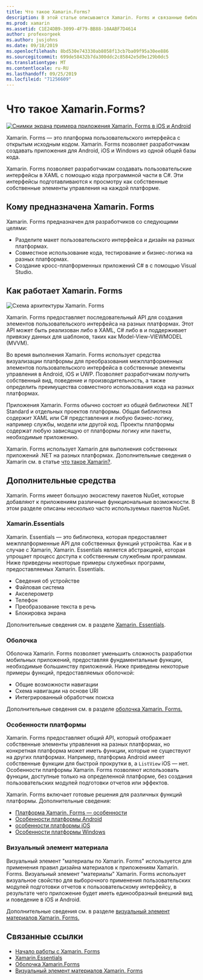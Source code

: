 ```yaml
---
title: Что такое Xamarin.Forms?
description: В этой статье описываются Xamarin. Forms и связанные библиотеки.
ms.prod: xamarin
ms.assetid: C1E24DB9-3099-4F79-BB88-10AABF7D4614
author: profexorgeek
ms.author: jusjohns
ms.date: 09/18/2019
ms.openlocfilehash: 8bd530e743330ab8058f13cb7ba09f95a30ee886
ms.sourcegitcommit: 699de58432b7da300ddc2c85842e5d9e129b0dc5
ms.translationtype: MT
ms.contentlocale: ru-RU
ms.lasthandoff: 09/25/2019
ms.locfileid: "71256609"
---
```

# <a name="what-is-xamarinforms"></a>Что такое Xamarin.Forms?

[![Снимки экрана примера приложения Xamarin. Forms в iOS и Android](what-is-xamarin-forms-images/xamarin-forms-app-cropped.png)](what-is-xamarin-forms-images/xamarin-forms-app.png#lightbox)

Xamarin. Forms — это платформа пользовательского интерфейса с открытым исходным кодом. Xamarin. Forms позволяет разработчикам создавать приложения для Android, iOS и Windows из одной общей базы кода.

Xamarin. Forms позволяет разработчикам создавать пользовательские интерфейсы в XAML с помощью кода программной части в C#. Эти интерфейсы подготавливаются к просмотру как собственные собственные элементы управления на каждой платформе.

## <a name="who-xamarinforms-is-for"></a>Кому предназначена Xamarin. Forms

Xamarin. Forms предназначен для разработчиков со следующими целями:

- Разделите макет пользовательского интерфейса и дизайн на разных платформах.
- Совместное использование кода, тестирование и бизнес-логика на разных платформах.
- Создание кросс-платформенных приложений C# в с помощью Visual Studio.

## <a name="how-xamarinforms-works"></a>Как работает Xamarin. Forms

![Схема архитектуры Xamarin. Forms](what-is-xamarin-forms-images/xamarin-forms-architecture.png)

Xamarin. Forms предоставляет последовательный API для создания элементов пользовательского интерфейса на разных платформах. Этот API может быть реализован либо в XAML, C# либо в и поддерживает привязку данных для шаблонов, таких как Model-View-VIEWMODEL (MVVM).

Во время выполнения Xamarin. Forms использует средства визуализации платформы для преобразования межплатформенных элементов пользовательского интерфейса в собственные элементы управления в Android, iOS и UWP. Позволяет разработчикам получить собственный вид, поведение и производительность, а также определить преимущества совместного использования кода на разных платформах.

Приложения Xamarin. Forms обычно состоят из общей библиотеки .NET Standard и отдельных проектов платформы. Общая библиотека содержит XAML или C# представления и любую бизнес-логику, например службы, модели или другой код. Проекты платформы содержат любую зависящую от платформы логику или пакеты, необходимые приложению.

Xamarin. Forms использует Xamarin для выполнения собственных приложений .NET на разных платформах. Дополнительные сведения о Xamarin см. в статье [что такое Xamarin?](~/get-started/what-is-xamarin.md).

## <a name="additional-tools"></a>Дополнительные средства

Xamarin. Forms имеет большую экосистему пакетов NuGet, которые добавляют к приложениям различные функциональные возможности. В этом разделе описаны несколько часто используемых пакетов NuGet.

### <a name="xamarinessentials"></a>Xamarin.Essentials

Xamarin. Essentials — это библиотека, которая предоставляет межплатформенные API для собственных функций устройства. Как и в случае с Xamarin, Xamarin. Essentials является абстракцией, которая упрощает процесс доступа к собственным служебным программам. Ниже приведены некоторые примеры служебных программ, предоставляемых Xamarin. Essentials.

- Сведения об устройстве
- Файловая система
- Акселерометр
- Телефон
- Преобразование текста в речь
- Блокировка экрана

Дополнительные сведения см. в разделе [Xamarin. Essentials](~/essentials/index.md).

### <a name="shell"></a>Оболочка

Оболочка Xamarin. Forms позволяет уменьшить сложность разработки мобильных приложений, предоставляя фундаментальные функции, необходимые большинству приложений. Ниже приведены некоторые примеры функций, предоставляемых оболочкой:

- Общие возможности навигации
- Схема навигации на основе URI
- Интегрированный обработчик поиска

Дополнительные сведения см. в разделе [оболочка Xamarin. Forms.](~/xamarin-forms/app-fundamentals/shell/index.md)

### <a name="platform-specifics"></a>Особенности платформы

Xamarin. Forms предоставляет общий API, который отображает собственные элементы управления на разных платформах, но конкретная платформа может иметь функции, которые не существуют на других платформах. Например, платформа Android имеет собственные функции для быстрой прокрутки в, а `ListView` iOS — нет. Особенности платформы Xamarin. Forms позволяют использовать функции, доступные только на определенной платформе, без создания пользовательских модулей подготовки отчетов или эффектов.

Xamarin. Forms включает готовые решения для различных функций платформы. Дополнительные сведения:

- [Платформа Xamarin. Forms — особенности](~/xamarin-forms/platform/platform-specifics/index.md)
- [Особенности платформы Android](~/xamarin-forms/platform/android/index.md)
- [особенности платформы iOS](~/xamarin-forms/platform/ios/index.md)
- [Особенности платформы Windows](~/xamarin-forms/platform/windows/index.md)

### <a name="material-visual"></a>Визуальный элемент материала

Визуальный элемент "материалы по Xamarin. Forms" используется для применения правил дизайна материалов к приложениям Xamarin. Forms. Визуальный элемент "материалы" Xamarin. Forms использует визуальное свойство для выборочного применения пользовательских модулей подготовки отчетов к пользовательскому интерфейсу, в результате чего приложение будет иметь единообразный внешний вид и поведение в iOS и Android.

Дополнительные сведения см. в разделе [визуальный элемент материалов Xamarin. Forms.](~/xamarin-forms/user-interface/visual/material-visual.md)

## <a name="related-links"></a>Связанные ссылки

- [Начало работы с Xamarin. Forms](~/xamarin-forms/index.yml)
- [Xamarin.Essentials](~/essentials/index.md)
- [Оболочка Xamarin.Forms](~/xamarin-forms/app-fundamentals/shell/index.md)
- [Визуальный элемент материалов Xamarin. Forms](~/xamarin-forms/user-interface/visual/material-visual.md)
